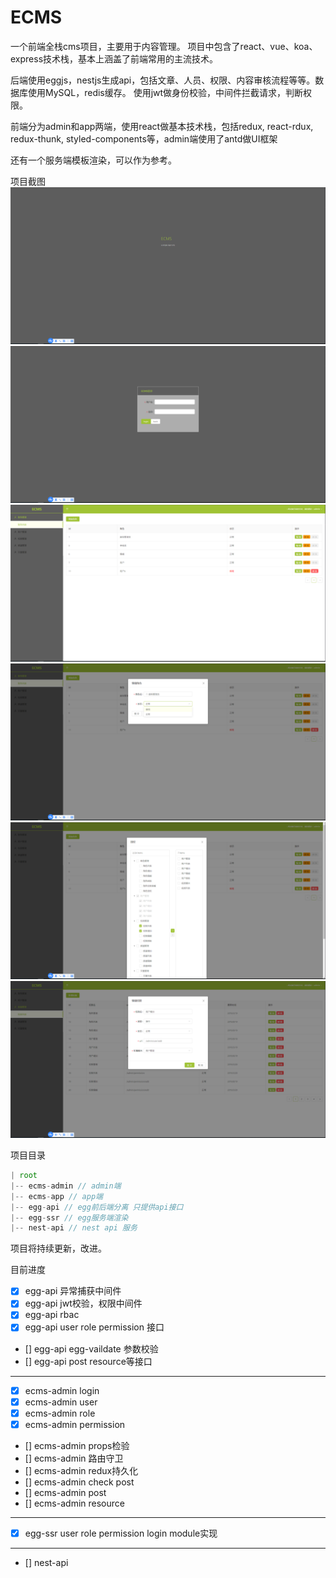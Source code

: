 # ECMS

一个前端全栈cms项目，主要用于内容管理。
项目中包含了react、vue、koa、express技术栈，基本上涵盖了前端常用的主流技术。

后端使用eggjs，nestjs生成api，包括文章、人员、权限、内容审核流程等等。数据库使用MySQL，redis缓存。
使用jwt做身份校验，中间件拦截请求，判断权限。

前端分为admin和app两端，使用react做基本技术栈，包括redux, react-rdux, redux-thunk, styled-components等，admin端使用了antd做UI框架

还有一个服务端模板渲染，可以作为参考。

项目截图
![home](./screenshot/ecms1.png)
![login](./screenshot/ecms2.png)
![role](./screenshot/ecms-role-list.png)
![role](./screenshot/ecms-role-edit.png)
![role](./screenshot/ecms-role-access.png)
![role](./screenshot/ecms-role-permission.png)

项目目录
```js
| root
|-- ecms-admin // admin端
|-- ecms-app // app端
|-- egg-api // egg前后端分离 只提供api接口
|-- egg-ssr // egg服务端渲染 
|-- nest-api // nest api 服务
```

项目将持续更新，改进。

目前进度

- [x] egg-api 异常捕获中间件 <br/>
- [x] egg-api jwt校验，权限中间件 <br/>
- [x] egg-api rbac <br/>
- [x] egg-api user role permission 接口 <br/>
- [] egg-api egg-vaildate 参数校验 <br/>
- [] egg-api post resource等接口 <br/>
---

- [x] ecms-admin login <br/>
- [x] ecms-admin user <br/>
- [x] ecms-admin role <br/>
- [x] ecms-admin permission <br/>
- [] ecms-admin props检验 <br/>
- [] ecms-admin 路由守卫 <br/>
- [] ecms-admin redux持久化 <br/>
- [] ecms-admin check post <br/>
- [] ecms-admin post <br/>
- [] ecms-admin resource <br/>
----
- [x] egg-ssr user role permission login module实现<br/>
----
- [] nest-api


